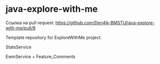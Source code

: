 # java-explore-with-me

Ссылка на pull request:
https://github.com/Den4ik-BMSTU/java-explore-with-me/pull/8

Template repository for ExploreWithMe project.

StatsService

 

EwmService + Feature_Comments


 

